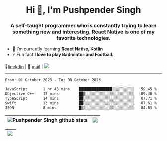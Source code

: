 <h1 align="center">Hi 👋, I'm Pushpender Singh</h1>
<h3 align="center">A self-taught programmer who is constantly trying to learn something new and interesting. React Native is one of my favorite technologies.</h3>

- 🌱 I’m currently learning **React Native, Kotlin**
- ⚡ Fun fact **I love to play Badminton and Football.**

👔[linekdin](https://www.linkedin.com/in/pushpender-singh-240061202/) | 📧 [mail](mailto:pushpendersingh694@gmail.com) | ![](https://komarev.com/ghpvc/?username=pushpender-singh-ap&color=blue)


---

<!--START_SECTION:waka-->

```txt
From: 01 October 2023 - To: 08 October 2023

JavaScript       1 hr 48 mins    ███████████████░░░░░░░░░░   59.45 %
Objective-C++    17 mins         ██▒░░░░░░░░░░░░░░░░░░░░░░   09.40 %
TypeScript       14 mins         ██░░░░░░░░░░░░░░░░░░░░░░░   07.71 %
Swift            13 mins         ██░░░░░░░░░░░░░░░░░░░░░░░   07.61 %
JSON             8 mins          █▒░░░░░░░░░░░░░░░░░░░░░░░   04.83 %
```

<!--END_SECTION:waka-->

| <a><img align="center" src="https://github-readme-stats-iota-ecru-15.vercel.app/api?username=pushpender-singh-ap&show_icons=true&include_all_commits=true&theme=buefy&hide_border=true" alt="Pushpender Singh github stats" /></a> | <a><img align="center" src="https://github-readme-stats-iota-ecru-15.vercel.app/api/top-langs/?username=pushpender-singh-ap&layout=compact&theme=buefy&hide_border=true" /></a> |
| ------------- | ------------- |

| <a> <img align="left" src="https://github-readme-streak-stats.herokuapp.com/?user=pushpender-singh-ap" /></br> </a> |
| ------------- |
